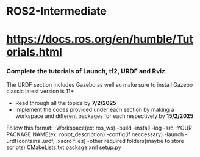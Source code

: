# ROS2-Intermediate
# https://docs.ros.org/en/humble/Tutorials.html
### Complete the tutorials of Launch, tf2, URDF and Rviz. 
The URDF section includes Gazebo as well so make sure to install Gazebo classic latest version is 11+
- Read through all the topics by **7/2/2025**
- Implement the codes provided under each section by making a workspace and different packages for each respectively by **15/2/2025**

Follow this format:
-Workspace(ex: ros_ws)
  -build
  -install
  -log
  -src
    -YOUR PACKAGE NAME(ex: robot_description)
      -config(if neccessary)
      -launch
      -urdf(contains .urdf, .xacro files)
      -other required folders(maybe to store scripts)
      CMakeLists.txt
      package.xml
      setup.py

 
